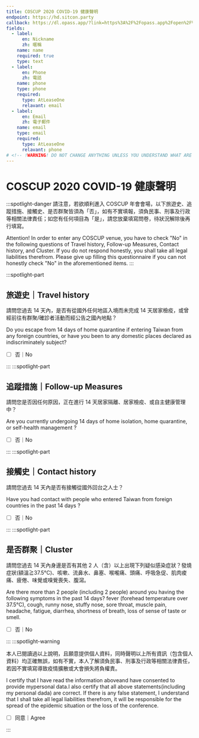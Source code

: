 ```yaml
---
title: COSCUP 2020 COVID-19 健康聲明
endpoint: https://hd.sitcon.party
callback: https://dl.opass.app/?link=https%3A%2F%2Fopass.app%2Fopen%2F%3Fevent_id%3DSITCON_2020%26token%3D<<TOKEN>>&apn=app.opass.ccip&amv=38&isi=1436417025&ibi=app.opass.ccip
fields:
  - label:
      en: Nickname
      zh: 暱稱
    name: name
    required: true
    type: text
  - label:
      en: Phone
      zh: 電話
    name: phone
    type: phone
    required:
      type: AtLeaseOne
      relavant: email
  - label:
      en: Email
      zh: 電子郵件
    name: email
    type: email
    required:
      type: AtLeaseOne
      relavant: phone
# <!-- !WARNING! DO NOT CHANGE ANYTHING UNLESS YOU UNDERSTAND WHAT ARE YOU ACTUALLY DO  -->
---
```

# COSCUP 2020 COVID-19 健康聲明

:::spotlight-danger
請注意，若欲順利進入 COSCUP 年會會場，以下旅遊史、追蹤措施、接觸史、是否群聚皆須為「否」，如有不實填報，須負民事、刑事及行政等相關法律責任；如您有任何項目為「是」，請您放棄填寫問卷，待狀況解除後再行填寫。

Attention! In order to enter any COSCUP venue, you have to check "No" in the following questions of Travel history, Follow-up Measures, Contact history, and Cluster. If you do not respond honestly, you shall take all legal liabilities therefrom. Please give up filling this questionnaire if you can not honestly check "No" in the aforementioned items.
:::

:::spotlight-part

## 旅遊史｜Travel history

請問您過去 14 天內，是否有從國外任何地區入境而未完成 14 天居家檢疫，或曾經前往有群聚/確診者活動而經公告之國內地點？

Do you escape from 14 days of home quarantine if entering Taiwan from any foreign countries, or have you been to any domestic places declared as indiscriminately subject?

- [ ] 否｜No

:::
:::spotlight-part

## 追蹤措施｜Follow-up Measures

請問您是否因任何原因，正在進行 14 天居家隔離、居家檢疫、或自主健康管理中？

Are you currently undergoing 14 days of home isolation, home quarantine, or self-health management ?

- [ ] 否｜No

:::
:::spotlight-part

## 接觸史｜Contact history

請問您過去 14 天內是否有接觸從國外回台之人士？

Have you had contact with people who entered Taiwan from foreign countries in the past 14 days ?

- [ ] 否｜No

:::
:::spotlight-part

## 是否群聚｜Cluster

請問您過去 14 天內身邊是否有其他 2 人（含）以上出現下列疑似感染症狀？發燒症狀(額溫≧37.5°C)、咳嗽、流鼻水、鼻塞、喉嚨痛、頭痛、呼吸急促、肌肉痠痛、疲倦、味覺或嗅覺喪失、腹瀉。

Are there more than 2 people (including 2 people) around you having the following symptoms in the past 14 days? fever (forehead temperature over 37.5°C), cough, runny nose, stuffy nose, sore throat, muscle pain, headache, fatigue, diarrhea, shortness of breath, loss of sense of taste or smell.

- [ ] 否｜No

:::
:::spotlight-warning

本人已閱讀過以上說明，且願意提供個人資料，同時聲明以上所有資訊（包含個人資料）均正確無誤，如有不實，本人了解須負民事、刑事及行政等相關法律責任，若因不實填寫導致疫情擴散或大會損失將負權責。

I certify that I have read the information aboveand have consented to provide mypersonal data.I also certify that all above statements(including my personal dada) are correct. If there is any false statement, I understand that I shall take all legal liabilities therefrom, it will be responsible for the spread of the epidemic situation or the loss of the conference.

- [ ] 同意｜Agree

:::
